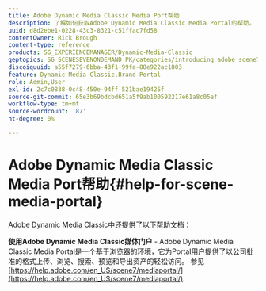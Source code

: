 ```yaml
---
title: Adobe Dynamic Media Classic Media Port帮助
description: 了解如何获取Adobe Dynamic Media Classic Media Portal的帮助。
uuid: d8d2ebe1-0228-43c3-8321-c51ffac7fd58
contentOwner: Rick Brough
content-type: reference
products: SG_EXPERIENCEMANAGER/Dynamic-Media-Classic
geptopics: SG_SCENESEVENONDEMAND_PK/categories/introducing_adobe_scene7
discoiquuid: a55f7279-6bba-43f1-99fa-88e922ac1803
feature: Dynamic Media Classic,Brand Portal
role: Admin,User
exl-id: 2c7c0838-0c48-450e-94ff-521bae19425f
source-git-commit: 65e3b69bdcbd651a5f9ab100592217e61a8c05ef
workflow-type: tm+mt
source-wordcount: '87'
ht-degree: 0%

---
```


# Adobe Dynamic Media Classic Media Port帮助{#help-for-scene-media-portal}

Adobe Dynamic Media Classic中还提供了以下帮助文档：

**使用Adobe Dynamic Media Classic媒体门户** - Adobe Dynamic Media Classic Media Portal是一个基于浏览器的环境，它为Portal用户提供了以公司批准的格式上传、浏览、搜索、预览和导出资产的轻松访问。 参见 [https://help.adobe.com/en_US/scene7/mediaportal/](https://help.adobe.com/en_US/scene7/mediaportal/).

<!-- Is this topic still needed? -rb 04/22/21
 used to point to www.adobe.com/go/learn_sc7_mediaportalusing_en and http://help.adobe.com/en_US/scene7/mediaportal/-->